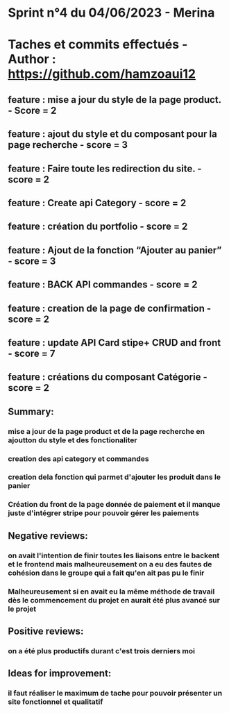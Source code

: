 # Sprint n°4 du 04/06/2023 - Merina

# Taches et commits effectués - Author : https://github.com/hamzoaui12

## feature : mise a jour du style de la page product. - Score = 2

## feature : ajout du style et du composant pour la page recherche - score = 3

## feature : Faire toute les redirection du site. - score = 2

## feature : Create api Category - score = 2

## feature : création du portfolio - score = 2

## feature : Ajout de la fonction “Ajouter au panier” - score = 3

## feature : BACK API commandes - score = 2

## feature : creation de la page de confirmation - score = 2

## feature : update API Card stipe+ CRUD and front - score = 7

## feature : créations du composant Catégorie - score = 2

## Summary:

### mise a jour de la page product et de la page recherche en ajoutton du style et des fonctionaliter

### creation des api category et commandes

### creation dela fonction qui parmet d'ajouter les produit dans le panier

### Création du front de la page donnée de paiement et il manque juste d'intégrer stripe pour pouvoir gérer les paiements

## Negative reviews:

### on avait l'intention de finir toutes les liaisons entre le backent et le frontend mais malheureusement on a eu des fautes de cohésion dans le groupe qui a fait qu'en ait pas pu le finir

### Malheureusement si en avait eu la même méthode de travail dès le commencement du projet en aurait été plus avancé sur le projet

## Positive reviews:

### on a été plus productifs durant c'est trois derniers moi

## Ideas for improvement:

### il faut réaliser le maximum de tache pour pouvoir présenter un site fonctionnel et qualitatif
